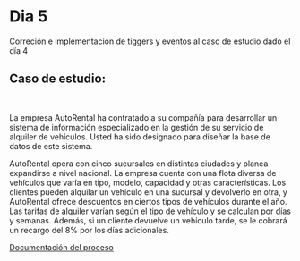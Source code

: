 <h1>Dia 5</h1>
<p>Correción e implementación de tiggers  y eventos al caso de estudio dado el día 4</p>
<h2>Caso de estudio: </h2><br>

<p>La empresa AutoRental ha contratado a su compañía para desarrollar un sistema de información especializado en la gestión de su servicio de alquiler de vehículos. Usted ha sido designado para diseñar la base de datos de este sistema.

AutoRental opera con cinco sucursales en distintas ciudades y planea expandirse a nivel nacional. La empresa cuenta con una flota diversa de vehículos que varía en tipo, modelo, capacidad y otras características. Los clientes pueden alquilar un vehículo en una sucursal y devolverlo en otra, y AutoRental ofrece descuentos en ciertos tipos de vehículos durante el año. Las tarifas de alquiler varían según el tipo de vehículo y se calculan por días y semanas. Además, si un cliente devuelve un vehículo tarde, se le cobrará un recargo del 8% por los días adicionales.
</p>

<a href="https://docs.google.com/document/d/150YahbM25FL3-wKXrrHA340jE0fguXVu2dqoh6BPF7s/edit?usp=sharing">Documentación del proceso</a>